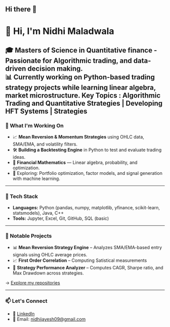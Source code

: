 ## Hi there 👋
# 👋 Hi, I'm Nidhi Maladwala

🎓 Masters of Science in Quantitative finance - Passionate for Algorithmic trading, and data-driven decision making.  
📊 Currently working on Python-based trading strategy projects while learning linear algebra, market microstructure.
Key Topics : Algorithmic Trading and Quantitative Strategies | Developing HFT Systems | Strategies
---

### 🧠 What I'm Working On

- 📈 **Mean Reversion & Momentum Strategies** using OHLC data, SMA/EMA, and volatility filters.
- 🛠️ **Building a Backtesting Engine** in Python to test and evaluate trading ideas.
- 🧮 **Financial Mathematics** — Linear algebra, probability, and optimization.
- 🚀 Exploring: Portfolio optimization, factor models, and signal generation with machine learning.

---

### 🧰 Tech Stack

- **Languages:** Python (pandas, numpy, matplotlib, yfinance, scikit-learn, statsmodels), Java, C++
- **Tools:** Jupyter, Excel, Git, GitHub, SQL (basic)

---

### 📂 Notable Projects

- 📊 **Mean Reversion Strategy Engine** – Analyzes SMA/EMA-based entry signals using OHLC average prices.
- 📈 **First Order Correlation** – Computing Satistical measurements  
- 🧪 **Strategy Performance Analyzer** – Computes CAGR, Sharpe ratio, and Max Drawdown across strategies.

→ [Explore my repositories](https://github.com/nidhijayesh)

---

### 📫 Let's Connect

- 💼 [LinkedIn](www.linkedin.com/in/nidhi-maladwala)
- 📩 Email: nidhijayesh09@gmail.com


